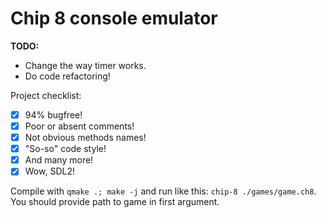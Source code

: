 # Chip 8 console emulator

**TODO:**  
* Change the way timer works.
* Do code refactoring!

Project checklist:  
- [x] 94% bugfree!  
- [x] Poor or absent comments!  
- [x] Not obvious methods names!  
- [x] "So-so" code style!  
- [x] And many more!   
- [x] Wow, SDL2!

Compile with `qmake .; make -j` and run like this: `chip-8 ./games/game.ch8`.  
You should provide path to game in first argument.  

